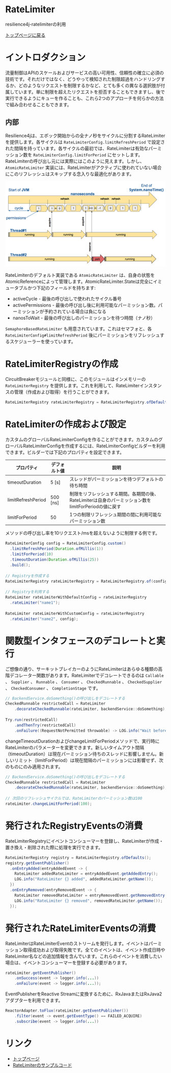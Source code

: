 RateLimiter
===========
resilience4j-ratelimiterの利用

[トップページに戻る](../index.md)

# イントロダクション
流量制御はAPIのスケールおよびサービスの高い可用性、信頼性の確立に必須の技術です。それだけではなく、どうやって検知された制限超過をハンドリングするか、どのようなリクエストを制限するかなど、とても多くの異なる選択肢が付属しています。単に制限を超えたリクエストを拒否することもできますし、後で実行できるようにキューを作ることも、これら2つのアプローチを何らかの方法で組み合わせることもできます。

## 内部
Resilience4jは、エポック開始からの全ナノ秒をサイクルに分割するRateLimiterを提供します。各サイクルは `RateLimiterConfig.limitRefreshPeriod` で設定された間隔を持っています。各サイクルの最初では、RateLimiterは有効なパーミッション数を `RateLimiterConfig.limitForPeriod` にセットします。RateLimiterの呼び出し元には実際にはこのように見えます。しかし、 `AtomicRateLimiter` 実装には、RateLimiterがアクティブに使われていない場合にこのリフレッシュはスキップする念入りな最適化があります。

![RateLimiterの内部](../images/rate_limiter.png "RateLimiterの内部")

RateLimiterのデフォルト実装である `AtomicRateLimiter` は、自身の状態をAtomicReferenceによって管理します。AtomicRateLimiter.Stateは完全にイミュータブルかつ下記のフィールドを持ちます:

- activeCycle - 最後の呼び出しで使われたサイクル番号
- activePermissions - 最後の呼び出し後に利用可能なパーミッション数。パーミッションが予約されている場合は負になる
- nanosToWait - 最後の呼び出しのパーミッションを待つ時間（ナノ秒）

`SemaphoreBasedRateLimiter` も用意されています。これはセマフォと、各 `RateLimiterConfig#limitRefreshPeriod` 後にパーミッションをリフレッシュするスケジューラーを使っています。

# RateLimiterRegistryの作成
CircuitBreakerモジュールと同様に、このモジュールはインメモリーの `RateLimiterRegistry` を提供します。これを利用して、RateLimiterインスタンスの管理（作成および取得）を行うことができます。

```java
RateLimiterRegistry rateLimiterRegistry = RateLimiterRegistry.ofDefaults();
```

# RateLimiterの作成および設定
カスタムのグローバルRateLimiterConfigを作ることができます。カスタムのグローバルRateLimiterConfigを作成するには、RateLimiterConfigビルダーを利用できます。ビルダーでは下記のプロパティを設定できます。

| プロパティ | デフォルト値 | 説明 |
|-----|------------|-----|
| timeoutDuration | 5 [s] | スレッドがパーミッションを待つデフォルトの待ち時間 |
| limitRefreshPeriod | 500 [ns] | 制限をリフレッシュする期間。各期間の後、RateLimiterは自身のパーミッション数をlimitForPeriodの値に戻す |
| limitForPeriod | 50 | 1つの制限リフレッシュ期間の間に利用可能なパーミッション数 |

メソッドの呼び出し率を10リクエスト/msを超えないように制限する例です。

```java
RateLimiterConfig config = RateLimiterConfig.custom()
  .limitRefreshPeriod(Duration.ofMillis(1))
  .limitForPeriod(10)
  .timeoutDuration(Duration.ofMillis(25))
  .build();

// Registryを作成する
RateLimiterRegistry rateLimiterRegistry = RateLimiterRegistry.of(config);

// Registryを利用する
RateLimiter rateLimiterWithDefaultConfig = rateLimiterRegistry
  .rateLimiter("name1");

RateLimiter rateLimiterWithCustomConfig = rateLimiterRegistry
  .rateLimiter("name2", config);
```

# 関数型インタフェースのデコレートと実行
ご想像の通り、サーキットブレイカーのようにRateLimiterはあらゆる種類の高階デコレーター関数があります。RateLimiterでデコレートできるのは `Callable` 、 `Supplier` 、 `Runnable` 、 `Consumer` 、 `CheckedRunnable` 、 `CheckedSupplier` 、 `CheckedConsumer` 、 `CompletionStage` です。

```java
// BackendService.doSomething()の呼び出しをデコレートする
CheckedRunnable restrictedCall = RateLimiter
    .decorateCheckedRunnable(rateLimiter, backendService::doSomething);

Try.run(restrictedCall)
    .andThenTry(restrictedCall)
    .onFailure((RequestNotPermitted throwable) -> LOG.info("Wait before call it again :)"));
```

changeTimeoutDurationおよびchangeLimitForPeriodメソッドで、実行時にRateLimiterのパラメーターを変更できます。新しいタイムアウト間隔（timeoutDuration）は現在パーミッション待ちのスレッドに影響しません。新しいリミット（limitForPeriod）は現在間隔のパーミッションには影響せず、次のものにのみ適用されます。

```java
// BackendService.doSomething()の呼び出しをデコレートする
CheckedRunnable restrictedCall = RateLimiter
    .decorateCheckedRunnable(rateLimiter, backendService::doSomething);

// 次回のリフレッシュサイクルでは、RateLimiterのパーミッション数は100
rateLimiter.changeLimitForPeriod(100);
```

# 発行されたRegistryEventsの消費
RateLimiterRegistryにイベントコンシューマーを登録し、RateLimiterが作成・置き換え・削除された際に処理を実行できます。

```java
RateLimiterRegistry registry = RateLimiterRegistry.ofDefaults();
registry.getEventPublisher()
  .onEntryAdded(entryAddedEvent -> {
    RateLimiter addedRateLimiter = entryAddedEvent.getAddedEntry();
    LOG.info("RateLimiter {} added", addedRateLimiter.getName());
  })
  .onEntryRemoved(entryRemovedEvent -> {
    RateLimiter removedRateLimiter = entryRemovedEvent.getRemovedEntry();
    LOG.info("RateLimiter {} removed", removedRateLimiter.getName());
  });
```

# 発行されたRateLimiterEventsの消費
RateLimiterはRateLimiterEventのストリームを発行します。イベントはパーミッション取得成功および取得失敗です。全てのイベントは、イベント作成日時やRateLimiter名などの追加情報を含んでいます。これらのイベントを消費したい場合は、イベントコンシューマーを登録する必要があります。

```java
rateLimiter.getEventPublisher()
    .onSuccess(event -> logger.info(...))
    .onFailure(event -> logger.info(...));
```

EventPublisherをReactive Streamに変換するために、RxJavaまたはRxJava2アダプターを利用できます。

```java
ReactorAdapter.toFlux(rateLimiter.getEventPublisher())
    .filter(event -> event.getEventType() == FAILED_ACQUIRE)
    .subscribe(event -> logger.info(...))
```

# リンク
- [トップページ](../index.md)
- [RateLimiterのサンプルコード](ratelimiter-examples.md)